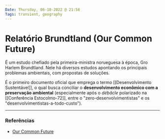 ```yaml
---
Date: Thursday, 06-10-2022 @ 21:58
Tags: transient, geography
---
```

# Relatório Brundtland (Our Common Future)
É um estudo chefiado pela primeira-ministra norueguesa à época, Gro Harlem Brundtland. Nele há diversos estudos apontando os principais problemas ambientais, com propostas de soluções.

É o primeiro documento oficial que emprega o termo [[Desenvolvimento Sustentável]], o qual busca conciliar o **desenvolvimento econômico com a preservação ambiental** (especialmente após o *débâcle* polarizado na [[Conferência Estocolmo-72]], entre o "zero-desenvolvimentistas" e os "desenvolvimentistas-a-todo-custo").


---
### Referências
- [Our Common Future](https://sustainabledevelopment.un.org/content/documents/5987our-common-future.pdf)